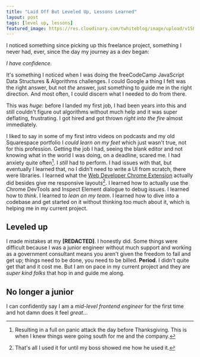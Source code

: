 ```yaml
---
title: "Laid Off But Leveled Up, Lessons Learned"
layout: post
tags: [level up, lessons]
featured_image: https://res.cloudinary.com/twhiteblog/image/upload/v1584326714/lorenzo-herrera-p0j-mE6mGo4-unsplash-1-1-1_scm26m.jpg
---
```


I noticed something since picking up this freelance project, something I never had, ever, since the day my journey as a dev began:

*I have confidence*.

It's something I noticed when I was doing the freeCodeCamp JavaScript Data Structures & Algorithms challenges. I could Google a thing I felt was the right answer, but not *the* answer, just something to guide me in the right direction. And most often, I could discern what I needed to do from there.

This was *huge*: before I landed my first job, I had been years into this and still couldn't figure out algorithms without much help and it was super deflating, frustrating. I got hired and got thrown *right into the fire* almost immediately.

I liked to say in some of my first intro videos on podcasts and my old Squarespace portfolio I *could learn on my feet* which just wasn't true, not for this profession. Getting the job I had, seeing the blank editor and not knowing what in the world I was doing, on a deadline, scared me. I had anxiety quite often[^1]. I *still* had to perform. I had issues with that, but eventually I learned that, no I didn't need to write a UI from scratch, there were libraries. I learned what the [Web Developer Chrome Extension](https://chrome.google.com/webstore/detail/web-developer/bfbameneiokkgbdmiekhjnmfkcnldhhm?hl=en-US) actually did besides give me responsive layouts[^2]. I learned how to actually use the Chrome DevTools and Inspect Element dialogue to debug issues. I learned how to *think*. I learned to *lean on my team*. I learned how to dive into a codebase and get started on it without thinking too much about it, which is helping me in my current project.

## Leveled up

I made mistakes at my **[REDACTED]**. I honestly did. Some things were difficult because I was a junior engineer without much support and working as a government consultant means you aren't given the freedom to fail and get up; things need to be done, you need to be billed. **Period**. I didn't quite get that and it cost me. But I am on pace in my current project and they are *super kind folks* that hop in and guide me along.

## No longer a junior

I can confidently say I am a *mid-level frontend engineer* for the first time and hot damn does it feel *great*...




[^1]: Resulting in a full on panic attack the day before Thanksgiving. This is when I knew things were going south for me and the company.
[^2]: That's all I used it for until my boss showed me how he used it.
